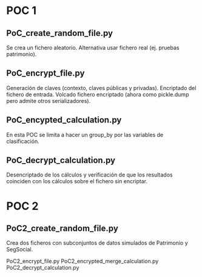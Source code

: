 # POC 1

## PoC_create_random_file.py
Se crea un fichero aleatorio. Alternativa usar fichero real (ej. pruebas patrimonio).

## PoC_encrypt_file.py
Generación de claves (contexto, claves públicas y privadas). 
Encriptado del fichero de entrada. 
Volcado fichero encriptado (ahora como pickle.dump pero admite otros serializadores).


## PoC_encypted_calculation.py
En esta POC se limita a hacer un group_by por las variables de clasificación.

## PoC_decrypt_calculation.py
Desencriptado de los cálculos y verificación de que los resultados coinciden con los cálculos sobre el fichero sin encriptar.


# POC 2
## PoC2_create_random_file.py
Crea dos ficheros con subconjuntos de datos simulados de Patrimonio y SegSocial.

PoC2_encrypt_file.py
PoC2_encrypted_merge_calculation.py
PoC2_decrypt_calculation.py
